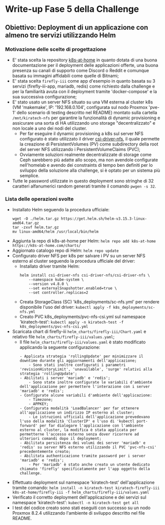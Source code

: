 # Write-up Fase 5 della Challenge

## Obiettivo: Deployment di un applicazione con almeno tre servizi utilizzando Helm

### Motivazione delle scelte di progettazione

- E' stata scelta la repository [k8s-at-home](https://github.com/k8s-at-home/charts) in quanto dotata di una buona documentazione per il deployment delle applicazioni offerte, una buona presenza su canali di supporto come Discord o Reddit e comunque basata su immagini affidabili come quelle di Bitnami;
- E' stata scelta `firefly-iii` come app d'esempio in quanto basata su 3 servizi (firefly-iii-app, mariadb, redis) come richiesto dalla challenge e per la familiarità avuta con il deployment tramite 'docker-compose' e la sua successiva configurazione;
- E' stato usato un server NFS situato su una VM esterna al cluster k8s (VM 'makemake', IP: '192.168.0.104', configurata sul nodo Proxmox 'pve-1' dello scenario di testing descritto nel README) montato sulla cartella `/mnt/kiratech-nfs` per garantire la funzionalità di dynamic provisioning e assicurare una sorta di HA utilizzando uno storage "decentralizzato" e non locale a uno dei nodi del cluster.
    - Per far eseguire il dynamic provisioning a k8s sul server NFS configurato è stato utilizzato il driver [csi-driver-nfs](https://github.com/kubernetes-csi/csi-driver-nfs), il quale permette la creazione di PersistentVolumes (PV) come subdirectory della root del server NFS utilizzando i PersistentVolumeClaims (PVC);
    - Ovviamente soluzioni realmente decentralizzate di storage come Ceph sarebbero più adatte allo scopo, ma non avendole configurate nell'homelab e avendo dei constraints di tempo ben definiti per lo sviluppo della soluzione alla challenge, si è optato per un sistema più semplice.
- Tutte le password utilizzate in questo deployment sono stringhe di 32 caratteri alfanumerici random generati tramite il comando `pwgen -s 32`.

### Lista delle operazioni svolte

- Installato Helm seguendo la procedura ufficiale:
    ```
    wget -O ./helm.tar.gz https://get.helm.sh/helm-v3.15.3-linux-amd64.tar.gz
    tar -zxvf helm.tar.gz
    mv linux-amd64/helm /usr/local/bin/helm
    ```
- Aggiunta la repo di k8s-at-home per Helm:
    `helm repo add k8s-at-home https://k8s-at-home.com/charts/`
- Aggiornato catalogo repo di Helm:
    `helm repo update`
- Configurato driver NFS per k8s per salvare i PV su un server NFS esterno al cluster seguendo la procedura ufficiale del driver:
    - Installato driver tramite Helm:
        ```
        helm install csi-driver-nfs csi-driver-nfs/csi-driver-nfs \
            --namespace kube-system \
            --version v4.8.0 \
            --set externalSnapshotter.enabled=true \
            --set controller.replicas=2
        ```
    - Creata StorageClass (SC) 'k8s_deployments/sc-nfs.yml' per rendere disponibile l'uso del driver:
        `kubectl apply -f k8s_deployments/sc-nfs.yml`
    - Creato PVC k8s_deployments/pvc-nfs-csi.yml sul namespace 'kiratech-test':
        `kubectl apply -n kiratech-test -f k8s_deployments/pvc-nfs-csi.yml`
- Scaricata chart di firefly-iii `helm_charts/firefly-iii/Chart.yaml` e relativo file `helm_charts/firefly-iii/values.yaml`;
    - Il file `helm_charts/firefly-iii/values.yaml` è stato modificato applicando la seguente configurazione:
        ```
        - Applicata strategia 'rollingUpdate' per minimizzare il downtime durante gli aggiornamenti dell'applicazione;
            - Sono stati inoltre configurati i parametri 'revisionHistoryLimit', 'unavailable', 'surge' relativi alla strategia 'rollingUpdate';
        - Abilitati i server 'mariadb' e 'redis';
            - Sono state inoltre configurate le variabili d'ambiente dell'applicazione per permettere l'interazione con i server 'mariadb' e 'redis';
        - Configurate alcune variabili d'ambiente dell'applicazione:
            - Timezone;
            - APPKEY;
        - Configurata modalità 'LoadBalancer' per far ottenere all'applicazione un indirizzo IP esterno al cluster;
            - Le istruzioni ufficiali dell'applicazione prevedevano l'uso della modalità 'ClusterIP' e l'uso di 'kubectl port-forward' per far dialogare l'applicazione con l'ambiente esterno al cluster, la modifica è stata applicata per permetterne l'accesso esterno senza dover ricorrere ad ulteriori comandi dopo il deployment;
        - Abilitata persistenza dei volumi dei server 'mariadb' e 'redis' su server NFS esterno utilizzando il PVC 'pvc-nfs-csi' precedentemente creato;
        - Abilitata authenticazione tramite password per i server 'mariadb' e 'redis';
            - Per 'mariadb' è stato anche creato un utente dedicato chiamato 'firefly' specificatamente per l'app oggetto della challenge.
        ```
- Effettuato deployment sul namespace 'kiratech-test' dell'applicazione tramite comando:
    `helm install -n kiratech-test kiratech-firefly-iii k8s-at-home/firefly-iii -f helm_charts/firefly-iii/values.yaml`
- Verificato il corretto deployment dell'applicazione e dei servizi sul namespace 'kiratech-test':
    `kubectl -n kiratech-test get all`
- I test del codice creato sono stati eseguiti con successo su un nodo Proxmox 8.2.4 utilizzando l'ambiente di sviluppo descritto nel file README.